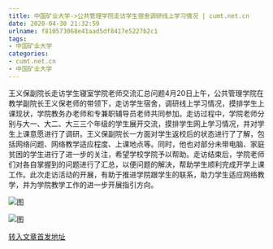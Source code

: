 ```yaml
---
title: 中国矿业大学->公共管理学院走访学生宿舍调研线上学习情况 | cumt.net.cn
date: 2020-04-30 21:32:59
urlname: f810573068e41aad5df8417e5227b2c1
tags: 
- 中国矿业大学
categories:
- cumt.net.cn
- 中国矿业大学
---
```

王义保副院长走访学生寝室学院老师交流汇总问题4月20日上午，公共管理学院在教学副院长王义保老师的带领下，走访学生宿舍，调研线上学习情况，摸排学生上课现状，学院教务办老师和专兼职辅导员老师共同参加。走访过程中，学院老师分别与大一、大二、大三三个年级的学生展开交流，摸排学生网上学习情况，并对学生上课意愿进行了调研。王义保副院长一方面对学生返校后的状态进行了了解，包括网络问题、网络教学适应程度、上课地点等。同时，他也对部分未带电脑、家庭贫困的学生进行了进一步的关注，希望学校学院予以帮助。走访结束后，学院老师们对各自掌握到的问题进行了汇总，以便问题的解决，帮助学生顺利完成开学上课工作。此次走访活动的开展，有助于推进学院跟学生的联系，助力学生适应网络教学，并为学院教学工作的进一步开展指引方向。

![图](http://xwzx.cumt.edu.cn/_upload/article/images/27/b9/825d603e4923b77dabed8664ea70/309a4365-5377-424b-b88d-ff42b617855a.jpg)

![图](http://xwzx.cumt.edu.cn/_upload/article/images/27/b9/825d603e4923b77dabed8664ea70/f71d2408-3e91-4d87-b2fa-735fdd92ac83.jpg)

[转入文章首发地址](http://xwzx.cumt.edu.cn/96/a6/c523a562854/page.htm)